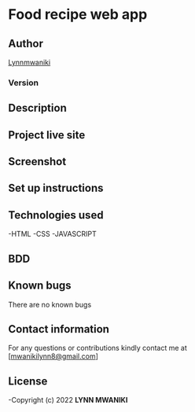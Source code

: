 # Food recipe web app
## Author
[Lynnmwaniki](https://github.com/Lynnmwaniki/pizza-delivery-web-app1)

### Version

## Description


## Project live site

## Screenshot

## Set up instructions


## Technologies used
-HTML
-CSS
-JAVASCRIPT

## BDD

## Known bugs
There are no known bugs

## Contact information
For any questions or contributions kindly contact me at [mwanikilynn8@gmail.com]

## License
-Copyright (c) 2022 **LYNN MWANIKI**